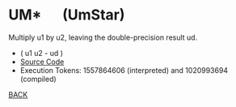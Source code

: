 # UM* &emsp; (UmStar)
Multiply u1 by u2, leaving the double-precision result ud.
* ( u1 u2 - ud )
* [Source Code](../words/core/UmStar.cs)
* Execution Tokens: 1557864606 (interpreted) and 1020993694 (compiled)


[BACK](builtins.md#UmStar)
